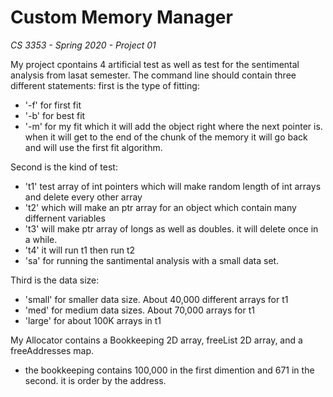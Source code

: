 # Custom Memory Manager

*CS 3353 - Spring 2020 - Project 01*

My project cpontains 4 artificial test as well as test for the sentimental analysis from lasat semester.
The command line should contain three different statements:
first is the type of fitting:
 - '-f' for first fit
 - '-b' for best fit
 - '-m' for my fit which it will add the object right where the next pointer is. when it will get to the end of the chunk of the memory it will go back and will use the first fit algorithm.
 
Second is the kind of test:
 - 't1' test array of int pointers which will make random length of int arrays and delete every other array
 - 't2' which will make an ptr array for an object which contain many differnent variables
 - 't3' will make ptr array of longs as well as doubles. it will delete once in a while.
 - 't4' it will run t1 then run t2
 - 'sa' for running the santimental analysis with a small data set.
 
Third is the data size:
 - 'small' for smaller data size. About 40,000 different arrays for t1
 - 'med' for medium data sizes. About 70,000 arrays for t1
 - 'large' for about 100K arrays in t1
 
 
My Allocator contains a Bookkeeping 2D array, freeList 2D array, and a freeAddresses map.
- the bookkeeping contains 100,000 in the first dimention and 671 in the second. it is order by the address.  
